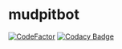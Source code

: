 # mudpitbot
[![CodeFactor](https://www.codefactor.io/repository/github/reptar25/mudpitbot/badge/master)](https://www.codefactor.io/repository/github/reptar25/mudpitbot/overview/master)
[![Codacy Badge](https://app.codacy.com/project/badge/Grade/541f6aebb6a64529af037f5c8a613c7c)](https://www.codacy.com/gh/reptar25/MudPitBot/dashboard?utm_source=github.com&amp;utm_medium=referral&amp;utm_content=reptar25/MudPitBot&amp;utm_campaign=Badge_Grade)